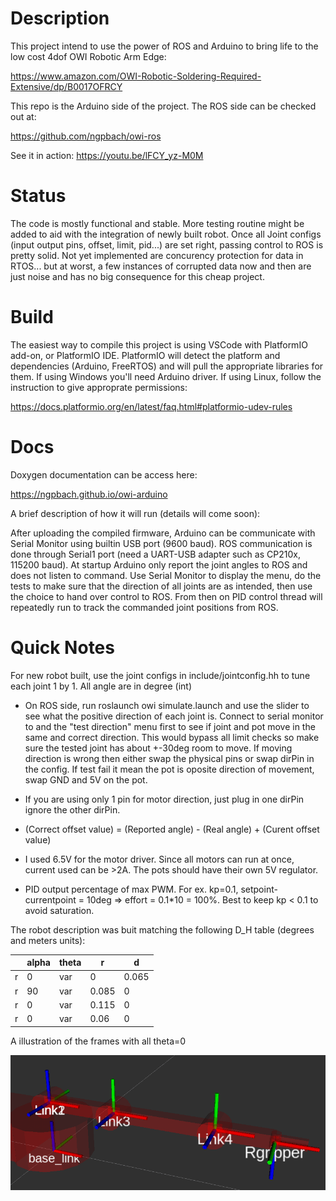 
Description
============

This project intend to use the power of ROS and Arduino to bring life to the low cost 4dof OWI Robotic Arm Edge: 

https://www.amazon.com/OWI-Robotic-Soldering-Required-Extensive/dp/B0017OFRCY

This repo is the Arduino side of the project. The ROS side can be checked out at:

https://github.com/ngpbach/owi-ros

See it in action:
https://youtu.be/lFCY_yz-M0M

Status
============

The code is mostly functional and stable. More testing routine might be added to aid with the integration of newly built robot. Once all Joint configs (input output pins, offset, limit, pid...) are set right, passing control to ROS is pretty solid. Not yet implemented are concurency protection for data in RTOS... but at worst, a few instances of corrupted data now and then are just noise and has no big consequence for this cheap project.


Build
============

The easiest way to compile this project is using VSCode with PlatformIO add-on, or PlatformIO IDE. PlatformIO will detect the platform and dependencies (Arduino, FreeRTOS) and will pull the appropriate libraries for them. If using Windows you'll need Arduino driver. If using Linux, follow the instruction to give approprate permissions:

https://docs.platformio.org/en/latest/faq.html#platformio-udev-rules

Docs
============

Doxygen documentation can be access here:

https://ngpbach.github.io/owi-arduino

A brief description of how it will run (details will come soon):

After uploading the compiled firmware, Arduino can be communicate with Serial Monitor using builtin USB port (9600 baud). ROS communication is done through Serial1 port (need a UART-USB adapter such as CP210x, 115200 baud). At startup Arduino only report the joint angles to ROS and does not listen to command. Use Serial Monitor to display the menu, do the tests to make sure that the direction of all joints are as intended, then use the choice to hand over control to ROS. From then on PID control thread will repeatedly run to track the commanded joint positions from ROS.

Quick Notes
============

For new robot built, use the joint configs in include/jointconfig.hh to tune each joint 1 by 1. All angle are in degree (int)

- On ROS side, run roslaunch owi simulate.launch and use the slider to see what the positive direction of each joint is. Connect to serial monitor to and the "test direction" menu first to see if joint and pot move in the same and correct direction. This would bypass all limit checks so make sure the tested joint has about +-30deg room to move. If moving direction is wrong then either swap the physical pins or swap dirPin in the config. If test fail it mean the pot is oposite direction of movement, swap GND and 5V on the pot.

- If you are using only 1 pin for motor direction, just plug in one dirPin ignore the other dirPin.

- (Correct offset value) = (Reported angle) - (Real angle) + (Curent offset value)

- I used 6.5V for the motor driver. Since all motors can run at once, current used can be >2A. The pots should have their own 5V regulator.

- PID output percentage of max PWM. For ex. kp=0.1, setpoint-currentpoint = 10deg => effort = 0.1*10 = 100%. Best to keep kp < 0.1 to avoid saturation.

The robot description was buit matching the following D_H table (degrees and meters units):

|   | alpha  | theta  | r     | d     |
|---|--------|--------|-------|-------|
| r | 0      | var    | 0     | 0.065 |
| r | 90     | var    | 0.085 | 0     |
| r | 0      | var    | 0.115 | 0     |
| r | 0      | var    | 0.06  | 0     |

A illustration of the frames with all theta=0

![D_H image](docs/DH.png)
